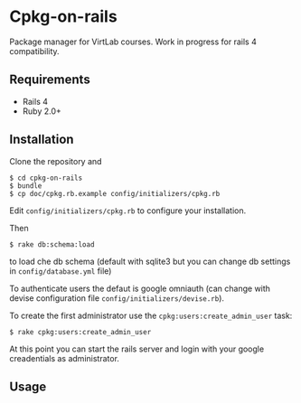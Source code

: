 Cpkg-on-rails
=============

Package manager for VirtLab courses.
Work in progress for rails 4 compatibility.

## Requirements

*  Rails 4
*  Ruby 2.0+

## Installation

Clone the repository and 

    $ cd cpkg-on-rails
    $ bundle
    $ cp doc/cpkg.rb.example config/initializers/cpkg.rb

Edit `config/initializers/cpkg.rb` to configure your installation.

Then

    $ rake db:schema:load

to load che db schema (default with sqlite3 but you can change db
settings in `config/database.yml` file)

To authenticate users the defaut is google omniauth (can change 
with devise configuration file `config/initializers/devise.rb`). 

To create the first administrator use the `cpkg:users:create_admin_user` task:

    $ rake cpkg:users:create_admin_user

At this point you can start the rails server and login with your 
google creadentials as administrator.

## Usage

